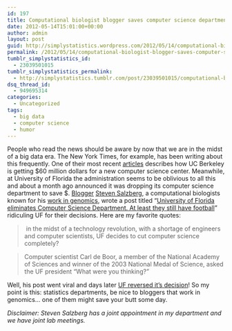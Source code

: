 ```yaml
---
id: 197
title: Computational biologist blogger saves computer science department
date: 2012-05-14T15:01:00+00:00
author: admin
layout: post
guid: http://simplystatistics.wordpress.com/2012/05/14/computational-biologist-blogger-saves-computer-science
permalink: /2012/05/14/computational-biologist-blogger-saves-computer-science/
tumblr_simplystatistics_id:
  - 23039501015
tumblr_simplystatistics_permalink:
  - http://simplystatistics.tumblr.com/post/23039501015/computational-biologist-blogger-saves-computer-science
dsq_thread_id:
  - 949695314
categories:
  - Uncategorized
tags:
  - big data
  - computer science
  - humor
---
```

People who read the news should be aware by now that we are in the midst of a big data era. The New York Times, for example, has been writing about this frequently. One of their most recent <a href="http://www.nytimes.com/2012/05/01/science/simons-foundation-chooses-uc-berkeley-for-computing-center.html" target="_blank">articles</a> describes how UC Berkeley is getting $60 million dollars for a <span>new </span>computer science center. Meanwhile, at University of Florida the administration seems to be oblivious to all this and about a month ago announced it was dropping its computer science department to save $. <a href="http://blogs.forbes.com/stevensalzberg/" target="_blank">Blogger</a> <a href="http://bioinformatics.igm.jhmi.edu/salzberg/Salzberg/Salzberg_Lab_Home.html" target="_blank">Steven Salzberg</a>, a computational biologists known for his <a href="http://scholar.google.com/citations?user=sUVeH-4AAAAJ&hl=en" target="_blank">work in genomics</a>, wrote a post titled &#8220;<a href="http://genome.fieldofscience.com/2012/04/university-of-florida-eliminates.html" target="_blank">University of Florida eliminates Computer Science Department. At least they still have football</a>&#8221; ridiculing UF for their decisions. Here are my favorite quotes:

> <span> in the midst of a technology revolution, with a shortage of engineers and computer scientists, UF decides to cut computer science completely? </span>

> Computer scientist Carl de Boor, a member of the National Academy of Sciences and winner of the 2003 National Medal of Science, asked the UF president &#8220;What were you thinking?&#8221;

Well, his post went viral and days later <a href="http://www.forbes.com/sites/stevensalzberg/2012/04/25/university-of-florida-announces-plan-to-save-computer-science-department/" target="_blank">UF reversed it&#8217;s decision</a>! So my point is this: statistics departments, be nice to bloggers that work in genomics&#8230; one of them might save your butt some day.

_Disclaimer: Steven Salzberg has a joint appointment in my department and we have joint lab meetings._